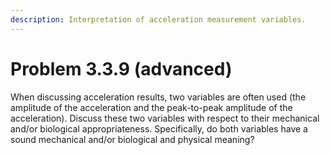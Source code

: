 ```yaml
---
description: Interpretation of acceleration measurement variables.
---
```


# Problem 3.3.9 (advanced)

When discussing acceleration results, two variables are often used (the amplitude of the acceleration and the peak-to-peak amplitude of the acceleration). Discuss these two variables with respect to their mechanical and/or biological appropriateness. Specifically, do both variables have a sound mechanical and/or biological and physical meaning?
